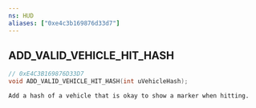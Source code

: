 ```yaml
---
ns: HUD
aliases: ["0xe4c3b169876d33d7"]
---
```

## ADD_VALID_VEHICLE_HIT_HASH

```c
// 0xE4C3B169876D33D7
void ADD_VALID_VEHICLE_HIT_HASH(int uVehicleHash);
```

```
Add a hash of a vehicle that is okay to show a marker when hitting.
```
